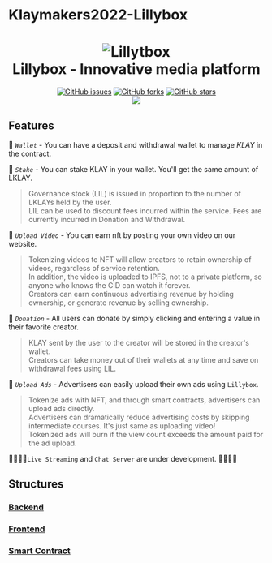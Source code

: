 # Klaymakers2022-Lillybox

<h1 align=center>
    <img title=Lillytbox src="https://cdn.dorahacks.io/static/files/1662102956658_%E1%84%8C%E1%85%A1%E1%86%A8%E1%84%80%E1%85%A6.jpeg" /><br />
    Lillybox - Innovative media platform
</h1>   

<p align="center">
    <a href="https://github.com/SeogyuGim/Klaymakers2022-Lillybox/issues"><img alt="GitHub issues" src="https://img.shields.io/github/issues/SeogyuGim/Klaymakers2022-Lillybox?style=for-the-badge"></a>
    <a href="https://github.com/SeogyuGim/Klaymakers2022-Lillybox/network"><img alt="GitHub forks" src="https://img.shields.io/github/forks/SeogyuGim/Klaymakers2022-Lillybox?style=for-the-badge"></a>
    <a href="https://github.com/SeogyuGim/Klaymakers2022-Lillybox/stargazers"><img alt="GitHub stars" src="https://img.shields.io/github/stars/SeogyuGim/Klaymakers2022-Lillybox?style=for-the-badge"></a><br />
    <a href="https://hits.seeyoufarm.com"><img src="https://hits.seeyoufarm.com/api/count/incr/badge.svg?url=https%3A%2F%2Fgithub.com%2FSeogyuGim%2FKlaymakers2022-Lillybox&count_bg=%233D94C8&title_bg=%23555555&icon=&icon_color=%23E7E7E7&title=hits&edge_flat=false"/></a>
</p>

## Features

📌  *`Wallet`* - You can have a deposit and withdrawal wallet to manage *KLAY* in the contract.

📌  *`Stake`* - You can stake KLAY in your wallet. You'll get the same amount of LKLAY.
> Governance stock (LIL) is issued in proportion to the number of LKLAYs held by the user.  
> LIL can be used to discount fees incurred within the service. Fees are currently incurred in Donation and Withdrawal.

📌 *`Upload Video`* - You can earn nft by posting your own video on our website.
> Tokenizing videos to NFT will allow creators to retain ownership of videos, regardless of service retention.  
> In addition, the video is uploaded to IPFS, not to a private platform, so anyone who knows the CID can watch it forever.  
> Creators can earn continuous advertising revenue by holding ownership, or generate revenue by selling ownership.

📌 *`Donation`* - All users can donate by simply clicking and entering a value in their favorite creator.
> KLAY sent by the user to the creator will be stored in the creator's wallet.  
> Creators can take money out of their wallets at any time and save on withdrawal fees using LIL.  

📌 *`Upload Ads`* - Advertisers can easily upload their own ads using `Lillybox`.
> Tokenize ads with NFT, and through smart contracts, advertisers can upload ads directly.   
> Advertisers can dramatically reduce advertising costs by skipping intermediate courses. It's just same as uploading video!  
> Tokenized ads will burn if the view count exceeds the amount paid for the ad upload.

🏃‍🏃‍🏃‍♂️`Live Streaming` and `Chat Server` are under development. 🏃‍🏃‍🏃‍♂️

## Structures

### [Backend](https://github.com/Gimmingyu/Klaymakers2022-Lillybox/tree/main/backend)

### [Frontend](https://github.com/Gimmingyu/Klaymakers2022-Lillybox/tree/main/frontend)

### [Smart Contract](https://github.com/Gimmingyu/Klaymakers2022-Lillybox/tree/main/smartcontract)
